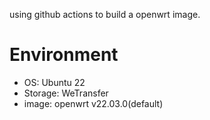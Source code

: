 using github actions to build a openwrt image.
# Environment
- OS: Ubuntu 22
- Storage: WeTransfer
- image: openwrt v22.03.0(default)
